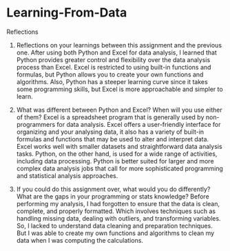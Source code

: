 # Learning-From-Data
Reflections
1.	Reflections on your learnings between this assignment and the previous one.
After using both Python and Excel for data analysis, I learned that Python provides greater control and flexibility over the data analysis process than Excel. Excel is restricted to using built-in functions and formulas, but Python allows you to create your own functions and algorithms. Also, Python has a steeper learning curve since it takes some programming skills, but Excel is more approachable and simpler to learn.

2.	What was different between Python and Excel? When will you use either of them? 
Excel is a spreadsheet program that is generally used by non-programmers for data analysis. Excel offers a user-friendly interface for organizing and your analysing data, it also has a variety of built-in formulas and functions that may be used to alter and interpret data. Excel works well with smaller datasets and straightforward data analysis tasks. Python, on the other hand, is used for a wide range of activities, including data processing. Python is better suited for larger and more complex data analysis jobs that call for more sophisticated programming and statistical analysis approaches.

3.	If you could do this assignment over, what would you do differently? What are the gaps in your programming or stats knowledge?
Before performing my analysis, I had forgotten to ensure that the data is clean, complete, and properly formatted. Which involves techniques such as handling missing data, dealing with outliers, and transforming variables. So, I lacked to understand data cleaning and preparation techniques.  But I was able to create my own functions and algorithms to clean my data when I was computing the calculations. 

